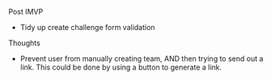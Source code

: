 Post IMVP
- Tidy up create challenge form validation

Thoughts
 - Prevent user from manually creating team, AND then trying to send out a link. This could be done by using a button to generate a link.